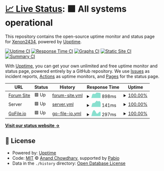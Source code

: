 # [📈 Live Status](https://Xenon2434.github.io/Upptime): <!--live status--> **🟩 All systems operational**

This repository contains the open-source uptime monitor and status page for [Xenon2434](https://Xenon2434.github.io/Upptime), powered by [Upptime](https://github.com/upptime/upptime).

[![Uptime CI](https://github.com/Xenon2434/Upptime/workflows/Uptime%20CI/badge.svg)](https://github.com/Xenon2434/Upptime/actions?query=workflow%3A%22Uptime+CI%22)
[![Response Time CI](https://github.com/Xenon2434/Upptime/workflows/Response%20Time%20CI/badge.svg)](https://github.com/Xenon2434/Upptime/actions?query=workflow%3A%22Response+Time+CI%22)
[![Graphs CI](https://github.com/Xenon2434/Upptime/workflows/Graphs%20CI/badge.svg)](https://github.com/Xenon2434/Upptime/actions?query=workflow%3A%22Graphs+CI%22)
[![Static Site CI](https://github.com/Xenon2434/Upptime/workflows/Static%20Site%20CI/badge.svg)](https://github.com/Xenon2434/Upptime/actions?query=workflow%3A%22Static+Site+CI%22)
[![Summary CI](https://github.com/Xenon2434/Upptime/workflows/Summary%20CI/badge.svg)](https://github.com/Xenon2434/Upptime/actions?query=workflow%3A%22Summary+CI%22)

With [Upptime](https://upptime.js.org), you can get your own unlimited and free uptime monitor and status page, powered entirely by a GitHub repository. We use [Issues](https://github.com/Xenon2434/Upptime/issues) as incident reports, [Actions](https://github.com/Xenon2434/Upptime/actions) as uptime monitors, and [Pages](https://Xenon2434.github.io/Upptime) for the status page.

<!--start: status pages-->
<!-- This summary is generated by Upptime (https://github.com/upptime/upptime) -->
<!-- Do not edit this manually, your changes will be overwritten -->
<!-- prettier-ignore -->
| URL | Status | History | Response Time | Uptime |
| --- | ------ | ------- | ------------- | ------ |
| <img alt="" src="https://icons.duckduckgo.com/ip3/spankingforum.su.ico" height="13"> [Forum Site](https://spankingforum.su) | 🟩 Up | [forum-site.yml](https://github.com/Xenon2434/Upptime/commits/HEAD/history/forum-site.yml) | <details><summary><img alt="Response time graph" src="./graphs/forum-site/response-time-week.png" height="20"> 898ms</summary><br><a href="https://status.spankingforum.su/history/forum-site"><img alt="Response time 1581" src="https://img.shields.io/endpoint?url=https%3A%2F%2Fraw.githubusercontent.com%2FXenon2434%2FUpptime%2FHEAD%2Fapi%2Fforum-site%2Fresponse-time.json"></a><br><a href="https://status.spankingforum.su/history/forum-site"><img alt="24-hour response time 887" src="https://img.shields.io/endpoint?url=https%3A%2F%2Fraw.githubusercontent.com%2FXenon2434%2FUpptime%2FHEAD%2Fapi%2Fforum-site%2Fresponse-time-day.json"></a><br><a href="https://status.spankingforum.su/history/forum-site"><img alt="7-day response time 898" src="https://img.shields.io/endpoint?url=https%3A%2F%2Fraw.githubusercontent.com%2FXenon2434%2FUpptime%2FHEAD%2Fapi%2Fforum-site%2Fresponse-time-week.json"></a><br><a href="https://status.spankingforum.su/history/forum-site"><img alt="30-day response time 1581" src="https://img.shields.io/endpoint?url=https%3A%2F%2Fraw.githubusercontent.com%2FXenon2434%2FUpptime%2FHEAD%2Fapi%2Fforum-site%2Fresponse-time-month.json"></a><br><a href="https://status.spankingforum.su/history/forum-site"><img alt="1-year response time 1581" src="https://img.shields.io/endpoint?url=https%3A%2F%2Fraw.githubusercontent.com%2FXenon2434%2FUpptime%2FHEAD%2Fapi%2Fforum-site%2Fresponse-time-year.json"></a></details> | <details><summary><a href="https://status.spankingforum.su/history/forum-site">100.00%</a></summary><a href="https://status.spankingforum.su/history/forum-site"><img alt="All-time uptime 98.66%" src="https://img.shields.io/endpoint?url=https%3A%2F%2Fraw.githubusercontent.com%2FXenon2434%2FUpptime%2FHEAD%2Fapi%2Fforum-site%2Fuptime.json"></a><br><a href="https://status.spankingforum.su/history/forum-site"><img alt="24-hour uptime 100.00%" src="https://img.shields.io/endpoint?url=https%3A%2F%2Fraw.githubusercontent.com%2FXenon2434%2FUpptime%2FHEAD%2Fapi%2Fforum-site%2Fuptime-day.json"></a><br><a href="https://status.spankingforum.su/history/forum-site"><img alt="7-day uptime 100.00%" src="https://img.shields.io/endpoint?url=https%3A%2F%2Fraw.githubusercontent.com%2FXenon2434%2FUpptime%2FHEAD%2Fapi%2Fforum-site%2Fuptime-week.json"></a><br><a href="https://status.spankingforum.su/history/forum-site"><img alt="30-day uptime 98.66%" src="https://img.shields.io/endpoint?url=https%3A%2F%2Fraw.githubusercontent.com%2FXenon2434%2FUpptime%2FHEAD%2Fapi%2Fforum-site%2Fuptime-month.json"></a><br><a href="https://status.spankingforum.su/history/forum-site"><img alt="1-year uptime 98.66%" src="https://img.shields.io/endpoint?url=https%3A%2F%2Fraw.githubusercontent.com%2FXenon2434%2FUpptime%2FHEAD%2Fapi%2Fforum-site%2Fuptime-year.json"></a></details>
| <img alt="" src="https://cdn-icons-png.flaticon.com/512/188/188109.png" height="13"> Server | 🟩 Up | [server.yml](https://github.com/Xenon2434/Upptime/commits/HEAD/history/server.yml) | <details><summary><img alt="Response time graph" src="./graphs/server/response-time-week.png" height="20"> 141ms</summary><br><a href="https://status.spankingforum.su/history/server"><img alt="Response time 133" src="https://img.shields.io/endpoint?url=https%3A%2F%2Fraw.githubusercontent.com%2FXenon2434%2FUpptime%2FHEAD%2Fapi%2Fserver%2Fresponse-time.json"></a><br><a href="https://status.spankingforum.su/history/server"><img alt="24-hour response time 126" src="https://img.shields.io/endpoint?url=https%3A%2F%2Fraw.githubusercontent.com%2FXenon2434%2FUpptime%2FHEAD%2Fapi%2Fserver%2Fresponse-time-day.json"></a><br><a href="https://status.spankingforum.su/history/server"><img alt="7-day response time 141" src="https://img.shields.io/endpoint?url=https%3A%2F%2Fraw.githubusercontent.com%2FXenon2434%2FUpptime%2FHEAD%2Fapi%2Fserver%2Fresponse-time-week.json"></a><br><a href="https://status.spankingforum.su/history/server"><img alt="30-day response time 133" src="https://img.shields.io/endpoint?url=https%3A%2F%2Fraw.githubusercontent.com%2FXenon2434%2FUpptime%2FHEAD%2Fapi%2Fserver%2Fresponse-time-month.json"></a><br><a href="https://status.spankingforum.su/history/server"><img alt="1-year response time 133" src="https://img.shields.io/endpoint?url=https%3A%2F%2Fraw.githubusercontent.com%2FXenon2434%2FUpptime%2FHEAD%2Fapi%2Fserver%2Fresponse-time-year.json"></a></details> | <details><summary><a href="https://status.spankingforum.su/history/server">100.00%</a></summary><a href="https://status.spankingforum.su/history/server"><img alt="All-time uptime 98.67%" src="https://img.shields.io/endpoint?url=https%3A%2F%2Fraw.githubusercontent.com%2FXenon2434%2FUpptime%2FHEAD%2Fapi%2Fserver%2Fuptime.json"></a><br><a href="https://status.spankingforum.su/history/server"><img alt="24-hour uptime 100.00%" src="https://img.shields.io/endpoint?url=https%3A%2F%2Fraw.githubusercontent.com%2FXenon2434%2FUpptime%2FHEAD%2Fapi%2Fserver%2Fuptime-day.json"></a><br><a href="https://status.spankingforum.su/history/server"><img alt="7-day uptime 100.00%" src="https://img.shields.io/endpoint?url=https%3A%2F%2Fraw.githubusercontent.com%2FXenon2434%2FUpptime%2FHEAD%2Fapi%2Fserver%2Fuptime-week.json"></a><br><a href="https://status.spankingforum.su/history/server"><img alt="30-day uptime 98.67%" src="https://img.shields.io/endpoint?url=https%3A%2F%2Fraw.githubusercontent.com%2FXenon2434%2FUpptime%2FHEAD%2Fapi%2Fserver%2Fuptime-month.json"></a><br><a href="https://status.spankingforum.su/history/server"><img alt="1-year uptime 98.67%" src="https://img.shields.io/endpoint?url=https%3A%2F%2Fraw.githubusercontent.com%2FXenon2434%2FUpptime%2FHEAD%2Fapi%2Fserver%2Fuptime-year.json"></a></details>
| <img alt="" src="https://icons.duckduckgo.com/ip3/gofile.io.ico" height="13"> [GoFile.io](https://gofile.io) | 🟩 Up | [go-file-io.yml](https://github.com/Xenon2434/Upptime/commits/HEAD/history/go-file-io.yml) | <details><summary><img alt="Response time graph" src="./graphs/go-file-io/response-time-week.png" height="20"> 297ms</summary><br><a href="https://status.spankingforum.su/history/go-file-io"><img alt="Response time 334" src="https://img.shields.io/endpoint?url=https%3A%2F%2Fraw.githubusercontent.com%2FXenon2434%2FUpptime%2FHEAD%2Fapi%2Fgo-file-io%2Fresponse-time.json"></a><br><a href="https://status.spankingforum.su/history/go-file-io"><img alt="24-hour response time 307" src="https://img.shields.io/endpoint?url=https%3A%2F%2Fraw.githubusercontent.com%2FXenon2434%2FUpptime%2FHEAD%2Fapi%2Fgo-file-io%2Fresponse-time-day.json"></a><br><a href="https://status.spankingforum.su/history/go-file-io"><img alt="7-day response time 297" src="https://img.shields.io/endpoint?url=https%3A%2F%2Fraw.githubusercontent.com%2FXenon2434%2FUpptime%2FHEAD%2Fapi%2Fgo-file-io%2Fresponse-time-week.json"></a><br><a href="https://status.spankingforum.su/history/go-file-io"><img alt="30-day response time 334" src="https://img.shields.io/endpoint?url=https%3A%2F%2Fraw.githubusercontent.com%2FXenon2434%2FUpptime%2FHEAD%2Fapi%2Fgo-file-io%2Fresponse-time-month.json"></a><br><a href="https://status.spankingforum.su/history/go-file-io"><img alt="1-year response time 334" src="https://img.shields.io/endpoint?url=https%3A%2F%2Fraw.githubusercontent.com%2FXenon2434%2FUpptime%2FHEAD%2Fapi%2Fgo-file-io%2Fresponse-time-year.json"></a></details> | <details><summary><a href="https://status.spankingforum.su/history/go-file-io">100.00%</a></summary><a href="https://status.spankingforum.su/history/go-file-io"><img alt="All-time uptime 100.00%" src="https://img.shields.io/endpoint?url=https%3A%2F%2Fraw.githubusercontent.com%2FXenon2434%2FUpptime%2FHEAD%2Fapi%2Fgo-file-io%2Fuptime.json"></a><br><a href="https://status.spankingforum.su/history/go-file-io"><img alt="24-hour uptime 100.00%" src="https://img.shields.io/endpoint?url=https%3A%2F%2Fraw.githubusercontent.com%2FXenon2434%2FUpptime%2FHEAD%2Fapi%2Fgo-file-io%2Fuptime-day.json"></a><br><a href="https://status.spankingforum.su/history/go-file-io"><img alt="7-day uptime 100.00%" src="https://img.shields.io/endpoint?url=https%3A%2F%2Fraw.githubusercontent.com%2FXenon2434%2FUpptime%2FHEAD%2Fapi%2Fgo-file-io%2Fuptime-week.json"></a><br><a href="https://status.spankingforum.su/history/go-file-io"><img alt="30-day uptime 100.00%" src="https://img.shields.io/endpoint?url=https%3A%2F%2Fraw.githubusercontent.com%2FXenon2434%2FUpptime%2FHEAD%2Fapi%2Fgo-file-io%2Fuptime-month.json"></a><br><a href="https://status.spankingforum.su/history/go-file-io"><img alt="1-year uptime 100.00%" src="https://img.shields.io/endpoint?url=https%3A%2F%2Fraw.githubusercontent.com%2FXenon2434%2FUpptime%2FHEAD%2Fapi%2Fgo-file-io%2Fuptime-year.json"></a></details>

<!--end: status pages-->

[**Visit our status website →**](https://Xenon2434.github.io/Upptime)

## 📄 License

- Powered by: [Upptime](https://github.com/upptime/upptime)
- Code: [MIT](./LICENSE) © [Anand Chowdhary](https://anandchowdhary.com), supported by [Pabio](https://pabio.com)
- Data in the `./history` directory: [Open Database License](https://opendatacommons.org/licenses/odbl/1-0/)
